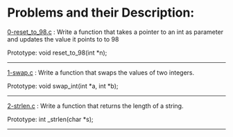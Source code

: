 # Problems and their Description:
[0-reset_to_98.c](https://github.com/Nardin151/alx-low_level_programming/blob/master/0x05-pointers_arrays_strings/0-reset_to_98.c) : Write a function that takes a pointer to an int as parameter and updates the value it points to to 98

Prototype: void reset_to_98(int *n);
________________________________
[1-swap.c](https://github.com/Nardin151/alx-low_level_programming/blob/master/0x05-pointers_arrays_strings/1-swap.c) : Write a function that swaps the values of two integers.

Prototype: void swap_int(int *a, int *b);
________________________________
[2-strlen.c]() : Write a function that returns the length of a string.

Prototype: int _strlen(char *s);
________________________________
